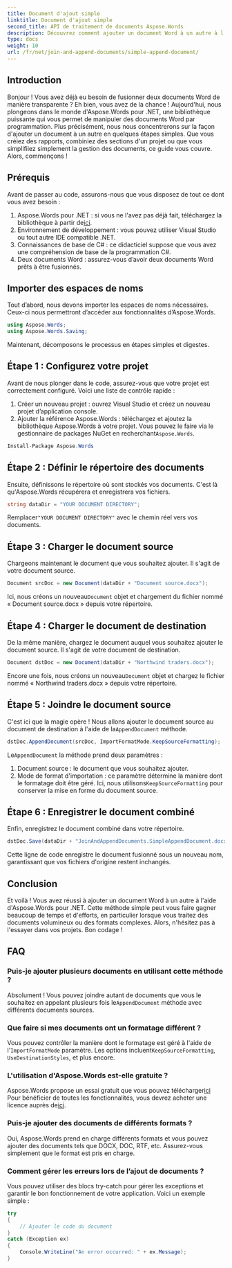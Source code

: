 ```yaml
---
title: Document d'ajout simple
linktitle: Document d'ajout simple
second_title: API de traitement de documents Aspose.Words
description: Découvrez comment ajouter un document Word à un autre à l'aide d'Aspose.Words pour .NET dans ce guide complet, étape par étape.
type: docs
weight: 10
url: /fr/net/join-and-append-documents/simple-append-document/
---
```

## Introduction

Bonjour ! Vous avez déjà eu besoin de fusionner deux documents Word de manière transparente ? Eh bien, vous avez de la chance ! Aujourd'hui, nous plongeons dans le monde d'Aspose.Words pour .NET, une bibliothèque puissante qui vous permet de manipuler des documents Word par programmation. Plus précisément, nous nous concentrerons sur la façon d'ajouter un document à un autre en quelques étapes simples. Que vous créiez des rapports, combiniez des sections d'un projet ou que vous simplifiiez simplement la gestion des documents, ce guide vous couvre. Alors, commençons !

## Prérequis

Avant de passer au code, assurons-nous que vous disposez de tout ce dont vous avez besoin :

1.  Aspose.Words pour .NET : si vous ne l'avez pas déjà fait, téléchargez la bibliothèque à partir de[ici](https://releases.aspose.com/words/net/).
2. Environnement de développement : vous pouvez utiliser Visual Studio ou tout autre IDE compatible .NET.
3. Connaissances de base de C# : ce didacticiel suppose que vous avez une compréhension de base de la programmation C#.
4. Deux documents Word : assurez-vous d’avoir deux documents Word prêts à être fusionnés.

## Importer des espaces de noms

Tout d’abord, nous devons importer les espaces de noms nécessaires. Ceux-ci nous permettront d’accéder aux fonctionnalités d’Aspose.Words.

```csharp
using Aspose.Words;
using Aspose.Words.Saving;
```

Maintenant, décomposons le processus en étapes simples et digestes.

## Étape 1 : Configurez votre projet

Avant de nous plonger dans le code, assurez-vous que votre projet est correctement configuré. Voici une liste de contrôle rapide :

1. Créer un nouveau projet : ouvrez Visual Studio et créez un nouveau projet d’application console.
2.  Ajouter la référence Aspose.Words : téléchargez et ajoutez la bibliothèque Aspose.Words à votre projet. Vous pouvez le faire via le gestionnaire de packages NuGet en recherchant`Aspose.Words`.

```csharp
Install-Package Aspose.Words
```

## Étape 2 : Définir le répertoire des documents

Ensuite, définissons le répertoire où sont stockés vos documents. C'est là qu'Aspose.Words récupérera et enregistrera vos fichiers.

```csharp
string dataDir = "YOUR DOCUMENT DIRECTORY";
```

 Remplacer`"YOUR DOCUMENT DIRECTORY"` avec le chemin réel vers vos documents.

## Étape 3 : Charger le document source

Chargeons maintenant le document que vous souhaitez ajouter. Il s'agit de votre document source.

```csharp
Document srcDoc = new Document(dataDir + "Document source.docx");
```

 Ici, nous créons un nouveau`Document` objet et chargement du fichier nommé « Document source.docx » depuis votre répertoire.

## Étape 4 : Charger le document de destination

De la même manière, chargez le document auquel vous souhaitez ajouter le document source. Il s'agit de votre document de destination.

```csharp
Document dstDoc = new Document(dataDir + "Northwind traders.docx");
```

 Encore une fois, nous créons un nouveau`Document` objet et chargez le fichier nommé « Northwind traders.docx » depuis votre répertoire.

## Étape 5 : Joindre le document source

 C'est ici que la magie opère ! Nous allons ajouter le document source au document de destination à l'aide de la`AppendDocument` méthode.

```csharp
dstDoc.AppendDocument(srcDoc, ImportFormatMode.KeepSourceFormatting);
```

Le`AppendDocument` la méthode prend deux paramètres :
1. Document source : le document que vous souhaitez ajouter.
2.  Mode de format d'importation : ce paramètre détermine la manière dont le formatage doit être géré. Ici, nous utilisons`KeepSourceFormatting` pour conserver la mise en forme du document source.

## Étape 6 : Enregistrer le document combiné

Enfin, enregistrez le document combiné dans votre répertoire.

```csharp
dstDoc.Save(dataDir + "JoinAndAppendDocuments.SimpleAppendDocument.docx");
```

Cette ligne de code enregistre le document fusionné sous un nouveau nom, garantissant que vos fichiers d'origine restent inchangés.

## Conclusion

Et voilà ! Vous avez réussi à ajouter un document Word à un autre à l'aide d'Aspose.Words pour .NET. Cette méthode simple peut vous faire gagner beaucoup de temps et d'efforts, en particulier lorsque vous traitez des documents volumineux ou des formats complexes. Alors, n'hésitez pas à l'essayer dans vos projets. Bon codage !

## FAQ

### Puis-je ajouter plusieurs documents en utilisant cette méthode ?

 Absolument ! Vous pouvez joindre autant de documents que vous le souhaitez en appelant plusieurs fois le`AppendDocument` méthode avec différents documents sources.

### Que faire si mes documents ont un formatage différent ?

 Vous pouvez contrôler la manière dont le formatage est géré à l'aide de l'`ImportFormatMode` paramètre. Les options incluent`KeepSourceFormatting`, `UseDestinationStyles`, et plus encore.

### L'utilisation d'Aspose.Words est-elle gratuite ?

 Aspose.Words propose un essai gratuit que vous pouvez télécharger[ici](https://releases.aspose.com/) Pour bénéficier de toutes les fonctionnalités, vous devrez acheter une licence auprès de[ici](https://purchase.aspose.com/buy).

### Puis-je ajouter des documents de différents formats ?

Oui, Aspose.Words prend en charge différents formats et vous pouvez ajouter des documents tels que DOCX, DOC, RTF, etc. Assurez-vous simplement que le format est pris en charge.

### Comment gérer les erreurs lors de l’ajout de documents ?

Vous pouvez utiliser des blocs try-catch pour gérer les exceptions et garantir le bon fonctionnement de votre application. Voici un exemple simple :

```csharp
try
{
    // Ajouter le code du document
}
catch (Exception ex)
{
    Console.WriteLine("An error occurred: " + ex.Message);
}
```